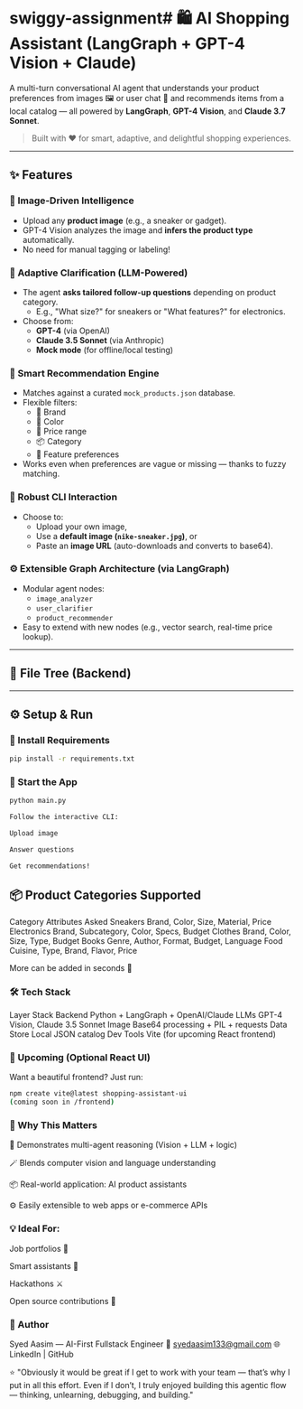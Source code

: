 # swiggy-assignment# 🛍️ AI Shopping Assistant (LangGraph + GPT-4 Vision + Claude)

A multi-turn conversational AI agent that understands your product preferences from images 🖼️ or user chat 🧠 and recommends items from a local catalog — all powered by **LangGraph**, **GPT-4 Vision**, and **Claude 3.7 Sonnet**.

> Built with ❤️ for smart, adaptive, and delightful shopping experiences.

---

## ✨ Features

### 📸 Image-Driven Intelligence
- Upload any **product image** (e.g., a sneaker or gadget).
- GPT-4 Vision analyzes the image and **infers the product type** automatically.
- No need for manual tagging or labeling!

### 💬 Adaptive Clarification (LLM-Powered)
- The agent **asks tailored follow-up questions** depending on product category.
  - E.g., "What size?" for sneakers or "What features?" for electronics.
- Choose from:
  - **GPT-4** (via OpenAI)
  - **Claude 3.5 Sonnet** (via Anthropic)
  - **Mock mode** (for offline/local testing)

### 🧠 Smart Recommendation Engine
- Matches against a curated `mock_products.json` database.
- Flexible filters:
  - 🎯 Brand
  - 🎨 Color
  - 💸 Price range
  - 📦 Category
  - 🧩 Feature preferences
- Works even when preferences are vague or missing — thanks to fuzzy matching.

### 📂 Robust CLI Interaction
- Choose to:
  - Upload your own image,
  - Use a **default image (`nike-sneaker.jpg`)**, or
  - Paste an **image URL** (auto-downloads and converts to base64).

### ⚙️ Extensible Graph Architecture (via LangGraph)
- Modular agent nodes:
  - `image_analyzer`
  - `user_clarifier`
  - `product_recommender`
- Easy to extend with new nodes (e.g., vector search, real-time price lookup).

---

## 🧪 File Tree (Backend)



---

## ⚙️ Setup & Run

### 🔧 Install Requirements
```bash
pip install -r requirements.txt
```

### 🚀 Start the App
```bash
python main.py
```
```bash
Follow the interactive CLI:

Upload image

Answer questions

Get recommendations!
```

## 📦 Product Categories Supported
Category	Attributes Asked
Sneakers	Brand, Color, Size, Material, Price
Electronics	Brand, Subcategory, Color, Specs, Budget
Clothes	Brand, Color, Size, Type, Budget
Books	Genre, Author, Format, Budget, Language
Food	Cuisine, Type, Brand, Flavor, Price

More can be added in seconds 🔧

### 🛠️ Tech Stack
Layer	Stack
Backend	Python + LangGraph + OpenAI/Claude
LLMs	GPT-4 Vision, Claude 3.5 Sonnet
Image	Base64 processing + PIL + requests
Data Store	Local JSON catalog
Dev Tools	Vite (for upcoming React frontend)

### 🌱 Upcoming (Optional React UI)
Want a beautiful frontend? Just run:


```bash
npm create vite@latest shopping-assistant-ui
(coming soon in /frontend)
```

### 🙌 Why This Matters
🧠 Demonstrates multi-agent reasoning (Vision + LLM + logic)

🪄 Blends computer vision and language understanding

📦 Real-world application: AI product assistants

⚙️ Easily extensible to web apps or e-commerce APIs

### 💡 Ideal For:
Job portfolios 🧳

Smart assistants 🧠

Hackathons ⚔️

Open source contributions 🤝

### 🤝 Author
Syed Aasim — AI-First Fullstack Engineer
📧 syedaasim133@gmail.com
🌐 LinkedIn | GitHub

⭐ "Obviously it would be great if I get to work with your team — that’s why I put in all this effort. Even if I don’t, I truly enjoyed building this agentic flow — thinking, unlearning, debugging, and building."